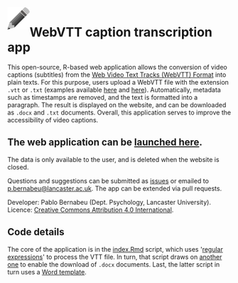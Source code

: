 <img align="left" width="50" height="50" src="https://github.com/pablobernabeu/VTT-Transcription-App/raw/main/Royalty-free%20from%20needpix.com.png">

# WebVTT caption transcription app

This open-source, R-based web application allows the conversion of video captions (subtitles) from the [Web Video Text Tracks (WebVTT) Format](https://www.w3.org/TR/webvtt1/) into plain texts. For this purpose, users upload a WebVTT file with the extension `.vtt` or `.txt` (examples available [here](https://github.com/pablobernabeu/VTT-Transcription-App/blob/main/Example_subtitles_1.vtt) and [here](https://github.com/pablobernabeu/VTT-Transcription-App/blob/main/Example_subtitles_2.txt)). Automatically, metadata such as timestamps are removed, and the text is formatted into a paragraph. The result is displayed on the website, and can be downloaded as `.docx` and `.txt` documents. Overall, this application serves to improve the accessibility of video captions.

## The web application can be [launched here](https://pablo-bernabeu.shinyapps.io/VTT-Transcription-App/).

The data is only available to the user, and is deleted when the website is closed.

Questions and suggestions can be submitted as [issues](https://github.com/pablobernabeu/VTT-transcription/issues) or emailed to p.bernabeu@lancaster.ac.uk. The app can be extended via pull requests.

Developer: Pablo Bernabeu (Dept. Psychology, Lancaster University). Licence: [Creative Commons Attribution 4.0 International](https://creativecommons.org/licenses/by/4.0/).

## Code details

The core of the application is in the [index.Rmd](https://github.com/pablobernabeu/VTT-Transcription-App/blob/main/index.Rmd) script, which uses '[regular expressions](https://stringr.tidyverse.org/articles/regular-expressions.html)' to process the VTT file. In turn, that script draws on [another one](https://github.com/pablobernabeu/VTT-Transcription-App/blob/main/VTT-Transcription-App_doc_renderer.Rmd) to enable the download of `.docx` documents. Last, the latter script in turn uses a [Word template](https://github.com/pablobernabeu/VTT-Transcription-App/blob/main/VTT-Transcription-App-format-template.docx).
